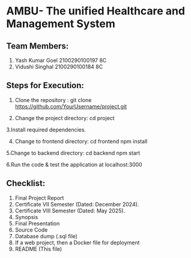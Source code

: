 # AMBU- The unified Healthcare and Management System

## Team Members:
1. Yash Kumar Goel 2100290100197 8C
2. Vidushi Singhal 2100290100184 8C

## Steps for Execution:
1. Clone the repository : git clone https://github.com/YourUsername/project.git

2. Change the project directory: cd project

3.Install required dependencies.

4. Change to frontend directory: 
cd frontend
npm install

5.Change to backend directory:
cd backend
npm start

6.Run the code & test the application at localhost:3000

## Checklist:
1. Final Project Report
2. Certificate VII Semester (Dated: December 2024).
3. Certificate VIII Semester (Dated: May 2025).
4. Synopsis
5. Final Presentation
6. Source Code
7. Database dump (.sql file)
8. If a web project, then a Docker file for deployment
9. README (This file)
